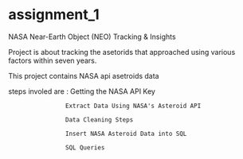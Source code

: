 # assignment_1
NASA Near-Earth Object (NEO) Tracking &amp; Insights 

Project is about tracking the asetorids that approached using various factors within seven years.


This project contains NASA api asetroids data 

steps involed are : Getting the NASA API Key

                    Extract Data Using NASA's Asteroid API
                    
                    Data Cleaning Steps
                    
                    Insert NASA Asteroid Data into SQL
                    
                    SQL Queries
                    
